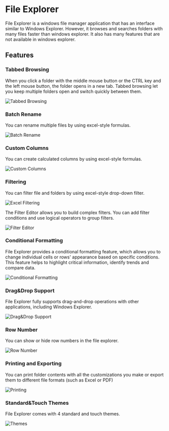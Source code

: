 # File Explorer

File Explorer is a windows file manager application that has an interface similar to Windows Explorer.
However, it browses and searches folders with many files faster than windows explorer.
It also has many features that are not available in windows explorer.

## Features

### Tabbed Browsing

When you click a folder with the middle mouse button or the CTRL key and the left mouse button, the folder opens in a new tab.
Tabbed browsing let you keep multiple folders open and switch quickly between them.

![Tabbed Browsing](https://github.com/omeryanar/Resources/blob/master/FileExplorer/TabbedBrowsing.png?raw=true)

### Batch Rename

You can rename multiple files by using excel-style formulas.

![Batch Rename](https://github.com/omeryanar/Resources/blob/master/FileExplorer/BatchRename.png?raw=true)

### Custom Columns

You can create calculated columns by using excel-style formulas.

![Custom Columns](https://github.com/omeryanar/Resources/blob/master/FileExplorer/CustomColumns.png?raw=true)

### Filtering

You can filter file and folders by using excel-style drop-down filter.

![Excel Filtering](https://github.com/omeryanar/Resources/blob/master/FileExplorer/ExcelFiltering.png?raw=true)

The Filter Editor allows you to build complex filters. You can add filter conditions and use logical operators to group filters.

![Filter Editor](https://github.com/omeryanar/Resources/blob/master/FileExplorer/FilterEditor.png?raw=true)

### Conditional Formatting

File Explorer provides a conditional formatting feature, which allows you to change individual cells or rows' appearance based on specific conditions.
This feature helps to highlight critical information, identify trends and compare data.

![Conditional Formatting](https://github.com/omeryanar/Resources/blob/master/FileExplorer/ConditionalFormatting.png?raw=true)

### Drag&Drop Support

File Explorer fully supports drag-and-drop operations with other applications, including Windows Explorer.

![Drag&Drop Support](https://github.com/omeryanar/Resources/blob/master/FileExplorer/DragDropSupport.png?raw=true)

### Row Number

You can show or hide row numbers in the file explorer.

![Row Number](https://github.com/omeryanar/Resources/blob/master/FileExplorer/RowNumber.png?raw=true)

### Printing and Exporting

You can print folder contents with all the customizations you make or export them to different file formats (such as Excel or PDF)

![Printing](https://github.com/omeryanar/Resources/blob/master/FileExplorer/Printing.png?raw=true)

### Standard&Touch Themes

File Explorer comes with 4 standard and touch themes.

![Themes](https://github.com/omeryanar/Resources/blob/master/FileExplorer/Themes.png?raw=true)
